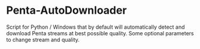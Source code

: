 # Penta-AutoDownloader
Script for Python / Windows that by default will automatically detect and download Penta streams at best possible quality. Some optional parameters to change stream and quality. 
